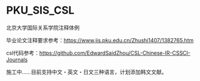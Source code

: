 # PKU_SIS_CSL
北京大学国际关系学院注释体例

毕业论文注释要求参考：https://www.jis.pku.edu.cn/Zhushi1407/1382765.htm

csl代码参考：https://github.com/EdwardSaidZhou/CSL-Chinese-IR-CSSCI-Journals

施工中……目前支持中文・英文・日文三种语言，计划添加韩文文献。

